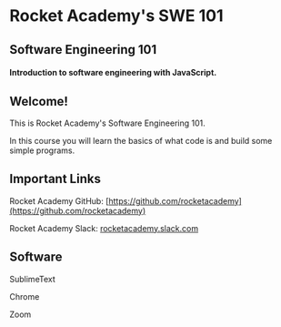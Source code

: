 # Rocket Academy's SWE 101

## Software Engineering 101

#### Introduction to software engineering with JavaScript.

## Welcome!

This is Rocket Academy's Software Engineering 101.

In this course you will learn the basics of what code is and build some simple programs.

## Important Links

Rocket Academy GitHub: [https://github.com/rocketacademy](https://github.com/rocketacademy)

Rocket Academy Slack: [rocketacademy.slack.com](rocketacademy.slack.com)

## Software

SublimeText

Chrome

Zoom


